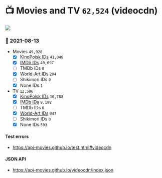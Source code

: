 # :tv: Movies and TV `62,524` (videocdn)

<a href="https://API-Movies.github.io"><img src="https://API-Movies.github.io/banner.png?cache"></a>

### :date: 2021-08-13
- Movies `49,928`
  - [x] <a href="https://API-Movies.github.io/videocdn/movie_kinopoisk_ids.json">KinoPoisk IDs</a> `41,048`
  - [x] <a href="https://API-Movies.github.io/videocdn/movie_imdb_ids.json">IMDb IDs</a> `40,697`
  - [ ] TMDb IDs `0`
  - [x] <a href="https://API-Movies.github.io/videocdn/movie_world_art_ids.json">World-Art IDs</a> `204`
  - [ ] Shikimori IDs `0`
  - [x] None IDs `1`
- TV `12,596`
  - [x] <a href="https://API-Movies.github.io/videocdn/tv_kinopoisk_ids.json">KinoPoisk IDs</a> `10,788`
  - [x] <a href="https://API-Movies.github.io/videocdn/tv_imdb_ids.json">IMDb IDs</a> `9,198`
  - [ ] TMDb IDs `0`
  - [x] <a href="https://API-Movies.github.io/videocdn/tv_world_art_ids.json">World-Art IDs</a> `947`
  - [ ] Shikimori IDs `0`
  - [x] None IDs `593`
#### Test errors
- <a href='https://api-movies.github.io/test.html#videocdn'>https://api-movies.github.io/test.html#videocdn</a>
#### JSON API
- <a href='https://api-movies.github.io/videocdn/index.json'>https://api-movies.github.io/videocdn/index.json</a>
